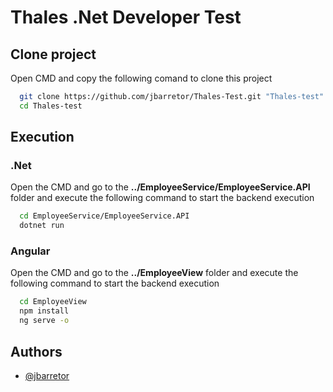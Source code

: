 # Thales .Net Developer Test


## Clone project
Open CMD and copy the following comand to clone this project
```bash
  git clone https://github.com/jbarretor/Thales-Test.git "Thales-test"
  cd Thales-test
```
## Execution
### .Net
Open the CMD and go to the **../EmployeeService/EmployeeService.API** folder and execute the following command to start the backend execution
```bash
  cd EmployeeService/EmployeeService.API
  dotnet run
```
### Angular
Open the CMD and go to the **../EmployeeView** folder and execute the following command to start the backend execution
```bash
  cd EmployeeView
  npm install
  ng serve -o
```
## Authors

- [@jbarretor](https://www.github.com/jbarretor)

